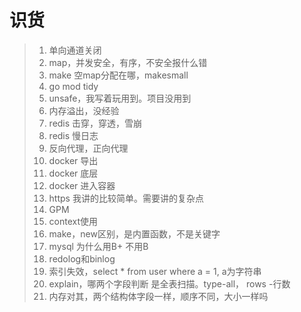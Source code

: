 # 识货

> 1. 单向通道关闭
> 2. map，并发安全，有序，不安全报什么错
> 3. make 空map分配在哪，makesmall
> 4. go mod tidy
> 5. unsafe，我写着玩用到。项目没用到
> 6. 内存溢出，没经验
> 7. redis  击穿，穿透，雪崩
> 8. redis 慢日志
> 9. 反向代理，正向代理
> 10. docker 导出
> 11. docker 底层
> 12. docker 进入容器
> 13. https 我讲的比较简单。需要讲的复杂点
> 14. GPM
> 15. context使用
> 16. make，new区别，是内置函数，不是关键字
> 17. mysql 为什么用B+ 不用B
> 18. redolog和binlog
> 19. 索引失效，select \* from user where a = 1, a为字符串
> 20. explain，哪两个字段判断 是全表扫描。type-all， rows -行数
> 21. 内存对其，两个结构体字段一样，顺序不同，大小一样吗



